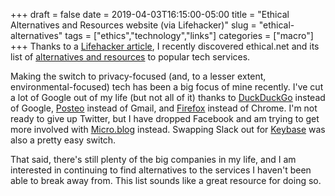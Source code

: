 +++ 
draft = false
date = 2019-04-03T16:15:00-05:00
title = "Ethical Alternatives and Resources website (via Lifehacker)"
slug = "ethical-alternatives" 
tags = ["ethics","technology","links"]
categories = ["macro"]
+++
Thanks to a [Lifehacker article](https://lifehacker.com/find-ethical-open-source-alternatives-to-almost-every-a-1833746899), I recently discovered ethical.net and its list of [alternatives and resources](https://ethical.net/resources/) to popular tech services. 

Making the switch to privacy-focused (and, to a lesser extent, environmental-focused) tech has been a big focus of mine recently. I've cut a lot of Google out of my life (but not all of it) thanks to [DuckDuckGo](https://start.duckduckgo.com/) instead of Google, [Posteo](https://posteo.de/en) instead of Gmail, and [Firefox](https://www.mozilla.org/en-US/firefox/) instead of Chrome. I'm not ready to give up Twitter, but I have dropped Facebook and am trying to get more involved with [Micro.blog](https://micro.blog/) instead. Swapping Slack out for [Keybase](https://keybase.io/) was also a pretty easy switch. 

That said, there's still plenty of the big companies in my life, and I am interested in continuing to find alternatives to the services I haven't been able to break away from. This list sounds like a great resource for doing so. 